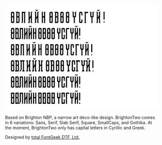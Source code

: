![Sample screenshot](preview.jpg)

Based on Brighton NBP, a narrow art deco-like design. BrightonTwo comes in 6 variations: Sans, Serif, Slab Serif, Square, SmallCaps, and Gothika. At the moment, BrightonTwo only has capital letters in Cyrillic and Greek. 

Designed by [total FontGeek DTF, Ltd.](http://www.fontspace.com/total-fontgeek-dtf-ltd)
